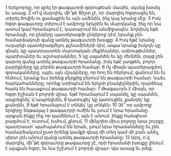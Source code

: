 1 Երկրորդը, որ գրել էր թագաւորի զօրութեան մասին, սկսեց խօսել եւ ասաց. 2 «Ո՛վ մարդիկ, մի՞թէ ճիշտ չէ, որ մարդիկ հզօրացել են, տիրել ծովին ու ցամաքին եւ այն ամենին, ինչ կայ նրանց մէջ: 3 Իսկ հզօր թագաւորը տիրում է ամբողջ երկրին եւ մարդկանց. ինչ որ նա ասում կամ հրամայում է, կատարում են անմիջապէս. նոյնիսկ եթէ հրամայի, որ ընկերը պատերազմի ընկերոջ դէմ, նրանք չեն համարձակուի զանց առնել թագաւորի խօսքը: 4 Իսկ եթէ նրանց ուղարկի պատերազմելու թշնամիների դէմ, ապա նրանք իսկոյն կը գնան, կը պատրաստեն մարտական մեքենաներ, ամրութիւններ, պարիսպներ եւ աշտարակներ, 5 կը սպանեն եւ կը մեռնեն, բայց չեն կարող զանց առնել թագաւորի հրամանը. իսկ եթէ յաղթեն, բոլոր բարիքները կը բերեն թագաւորի համար: 6 Ոչ միայն պատերազմող զօրականները, այլեւ այն մշակները, որ հող են հերկում, ցանում են եւ հնձում, նրանք եւս իրենց բերքից բերում են թագաւորի համար. նաեւ հարկահանները, որոնք ստիպում են երկրի բնակիչներին, դարձեալ հարկ են հաւաքում թագաւորի համար: 7 Թագաւորն է միայն, որ հզօր իշխան է բոլորի վրայ. եթէ հրամայում է սպանել, կը սպանեն, ապրեցնել՝ կ՚ապրեցնեն, 8 կառուցել՝ կը կառուցեն, քանդել՝ կը քանդեն, 9 եթէ հրամայում է տնկել՝ կը տնկեն: 10 Չէ՞ որ ամբողջ երկիրը ենթակայ է թագաւորի ուժին եւ լսում է նրա հրամանը. արքան ինքը ինչ որ կամենում է, այն է անում. ինքը հանգիստ բազմում է, ուտում, խմում, քնում, 11 մինչդեռ միւս բոլորը նրա շուրջը պատրաստ՝ պահպանում են նրան, լսում նրա հրամանները եւ չեն համարձակւում ըստ իրենց կամքի գնալ մի տեղ կամ մի բան անել, սիրտ չեն անում զանց առնել թագաւորի հրամանը: 12 Արդ, ո՛վ մարդիկ, մի՞թէ զօրաւորը թագաւորը չէ, որի հրամանի խօսքը լինում է այսքան հզօր, եւ նա իշխում է բոլորի վրայ»: Այս ասաց եւ լռեց:
